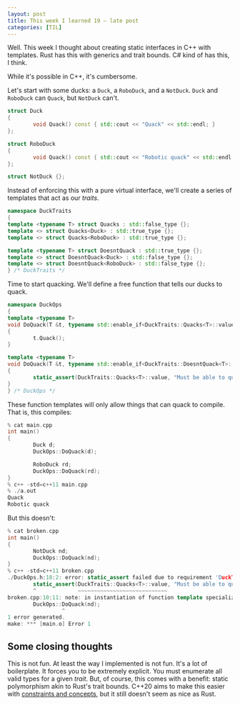 ```yaml
---
layout: post
title: This week I learned 19 — late post
categories: [TIL]
---
```


Well. This week I thought about creating static interfaces in C++ with templates.
Rust has this with generics and trait bounds. C# kind of has this, I think.

While it's possible in C++, it's cumbersome.

Let's start with some ducks: a `Duck`, a `RoboDuck`, and a `NotDuck`. `Duck` and
`RoboDuck` can `Quack`, but `NotDuck` can't.
```c++
struct Duck
{
        void Quack() const { std::cout << "Quack" << std::endl; }
};

struct RoboDuck
{
        void Quack() const { std::cout << "Robotic quack" << std::endl; }
};

struct NotDuck {};
```

Instead of enforcing this with a pure virtual interface, we'll create a series
of templates that act as our *traits*.
```c++
namespace DuckTraits
{
template <typename T> struct Quacks : std::false_type {};
template <> struct Quacks<Duck> : std::true_type {};
template <> struct Quacks<RoboDuck> : std::true_type {};

template <typename T> struct DoesntQuack : std::true_type {};
template <> struct DoesntQuack<Duck> : std::false_type {};
template <> struct DoesntQuack<RoboDuck> : std::false_type {};
} /* DuckTraits */
```

Time to start quacking. We'll define a free function that tells our ducks to
quack.
```c++
namespace DuckOps
{
template <typename T>
void DoQuack(T &t, typename std::enable_if<DuckTraits::Quacks<T>::value>::type* = nullptr)
{
        t.Quack();
}

template <typename T>
void DoQuack(T &t, typename std::enable_if<DuckTraits::DoesntQuack<T>::value>::type* = nullptr)
{
        static_assert(DuckTraits::Quacks<T>::value, "Must be able to quack!");
}
} /* DuckOps */
```

These function templates will only allow things that can quack to compile. That
is, this compiles:
```c++
% cat main.cpp
int main()
{
        Duck d;
        DuckOps::DoQuack(d);

        RoboDuck rd;
        DuckOps::DoQuack(rd);
}
% c++ -std=c++11 main.cpp
% ./a.out
Quack
Robotic quack
```

But this doesn't:
```c++
% cat broken.cpp
int main()
{
        NotDuck nd;
        DuckOps::DoQuack(nd);
}
% c++ -std=c++11 broken.cpp
./DuckOps.h:18:2: error: static_assert failed due to requirement 'DuckTraits::Quacks<NotDuck>::value' "Must be able to quack!"
        static_assert(DuckTraits::Quacks<T>::value, "Must be able to quack!");
        ^             ~~~~~~~~~~~~~~~~~~~~~~~~~~~~
broken.cpp:10:11: note: in instantiation of function template specialization 'DuckOps::DoQuack<NotDuck>' requested here
        DuckOps::DoQuack(nd);
                 ^
1 error generated.
make: *** [main.o] Error 1
```

## Some closing thoughts

This is not fun. At least the way I implemented is not fun. It's a lot of
boilerplate. It forces you to be extremely explicit. You must enumerate all
valid types for a given *trait*. But, of course, this comes with a benefit:
static polymorphism akin to Rust's trait bounds. C++20 aims to make this easier
with [constraints and concepts][cpp], but it still doesn't seem as nice as Rust.

[cpp]: https://en.cppreference.com/w/cpp/language/constraints

